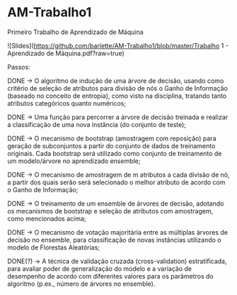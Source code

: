 # AM-Trabalho1
Primeiro Trabalho de Aprendizado de Máquina

![Slides](https://github.com/barlette/AM-Trabalho1/blob/master/Trabalho 1 - Aprendizado de Máquina.pdf?raw=true)

Passos:

DONE    -> O algoritmo de indução de uma árvore de decisão, usando como critério de seleção de atributos para divisão de nós o Ganho de Informação (baseado no             conceito de entropia), como visto na disciplina, tratando tanto atributos categóricos quanto numéricos;

DONE    -> Uma função para percorrer a árvore de decisão treinada e realizar a classificação de uma nova instância (do conjunto de teste);

DONE    -> O mecanismo de bootstrap (amostragem com reposição) para geração de subconjuntos a partir do conjunto de dados de treinamento originais. Cada bootstrap         será utilizado como conjunto de treinamento de um modelo/árvore no aprendizado ensemble;

DONE    -> O mecanismo de amostragem de m atributos a cada divisão de nó, a partir dos quais serão será selecionado o melhor atributo de acordo com o Ganho de             Informação;

DONE    -> O treinamento de um ensemble de árvores de decisão, adotando os mecanismos de bootstrap e seleção de atributos com amostragem, como mencionados acima;

DONE    -> O mecanismo de votação majoritária entre as múltiplas árvores de decisão no ensemble, para classificação de novas instâncias utilizando o modelo de             Florestas Aleatórias;

DONE(?) -> A técnica de validação cruzada (cross-validation) estratificada, para avaliar poder de generalização do modelo e a variação de desempenho de acordo com         diferentes valores para os parâmetros do algoritmo (p.ex., número de árvores no ensemble).
